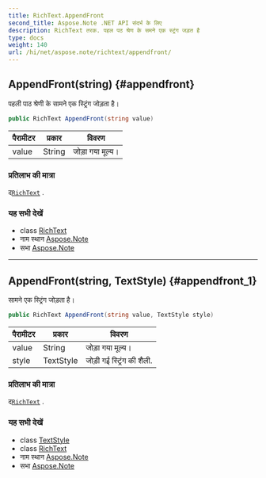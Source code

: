 ```yaml
---
title: RichText.AppendFront
second_title: Aspose.Note .NET API संदर्भ के लिए
description: RichText तरक. पहल पठ श्रेण के समने एक स्ट्रंग जड़त है
type: docs
weight: 140
url: /hi/net/aspose.note/richtext/appendfront/
---
```

## AppendFront(string) {#appendfront}

पहली पाठ श्रेणी के सामने एक स्ट्रिंग जोड़ता है।

```csharp
public RichText AppendFront(string value)
```

| पैरामीटर | प्रकार | विवरण |
| --- | --- | --- |
| value | String | जोड़ा गया मूल्य। |

### प्रतिलाभ की मात्रा

द[`RichText`](../) .

### यह सभी देखें

* class [RichText](../)
* नाम स्थान [Aspose.Note](../../richtext/)
* सभा [Aspose.Note](../../../)

---

## AppendFront(string, TextStyle) {#appendfront_1}

सामने एक स्ट्रिंग जोड़ता है।

```csharp
public RichText AppendFront(string value, TextStyle style)
```

| पैरामीटर | प्रकार | विवरण |
| --- | --- | --- |
| value | String | जोड़ा गया मूल्य। |
| style | TextStyle | जोड़ी गई स्ट्रिंग की शैली. |

### प्रतिलाभ की मात्रा

द[`RichText`](../) .

### यह सभी देखें

* class [TextStyle](../../textstyle/)
* class [RichText](../)
* नाम स्थान [Aspose.Note](../../richtext/)
* सभा [Aspose.Note](../../../)


